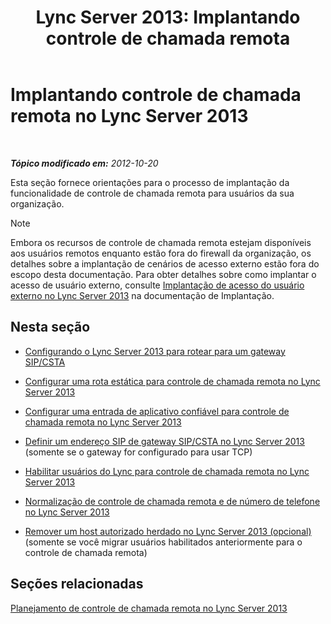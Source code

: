﻿---
title: 'Lync Server 2013: Implantando controle de chamada remota'
TOCTitle: Implantando controle de chamada remota
ms:assetid: 763037f7-7a2a-49ae-acc3-9781b0bff7e0
ms:mtpsurl: https://technet.microsoft.com/pt-br/library/Gg558664(v=OCS.15)
ms:contentKeyID: 49307148
ms.date: 05/19/2016
mtps_version: v=OCS.15
ms.translationtype: HT
---

# Implantando controle de chamada remota no Lync Server 2013

 

_**Tópico modificado em:** 2012-10-20_

Esta seção fornece orientações para o processo de implantação da funcionalidade de controle de chamada remota para usuários da sua organização.

> [!note]  
> Embora os recursos de controle de chamada remota estejam disponíveis aos usuários remotos enquanto estão fora do firewall da organização, os detalhes sobre a implantação de cenários de acesso externo estão fora do escopo desta documentação. Para obter detalhes sobre como implantar o acesso de usuário externo, consulte <a href="lync-server-2013-deploying-external-user-access.md">Implantação de acesso do usuário externo no Lync Server 2013</a> na documentação de Implantação.

## Nesta seção

  - [Configurando o Lync Server 2013 para rotear para um gateway SIP/CSTA](lync-server-2013-configuring-lync-server-to-route-to-a-sip-csta-gateway.md)

  - [Configurar uma rota estática para controle de chamada remota no Lync Server 2013](lync-server-2013-configure-a-static-route-for-remote-call-control.md)

  - [Configurar uma entrada de aplicativo confiável para controle de chamada remota no Lync Server 2013](lync-server-2013-configure-a-trusted-application-entry-for-remote-call-control.md)

  - [Definir um endereço SIP de gateway SIP/CSTA no Lync Server 2013](lync-server-2013-define-a-sip-csta-gateway-ip-address.md) (somente se o gateway for configurado para usar TCP)

  - [Habilitar usuários do Lync para controle de chamada remota no Lync Server 2013](lync-server-2013-enable-lync-users-for-remote-call-control.md)

  - [Normalização de controle de chamada remota e de número de telefone no Lync Server 2013](lync-server-2013-remote-call-control-and-phone-number-normalization.md)

  - [Remover um host autorizado herdado no Lync Server 2013 (opcional)](lync-server-2013-remove-a-legacy-authorized-host-optional.md) (somente se você migrar usuários habilitados anteriormente para o controle de chamada remota)

## Seções relacionadas

[Planejamento de controle de chamada remota no Lync Server 2013](lync-server-2013-planning-for-remote-call-control.md)

